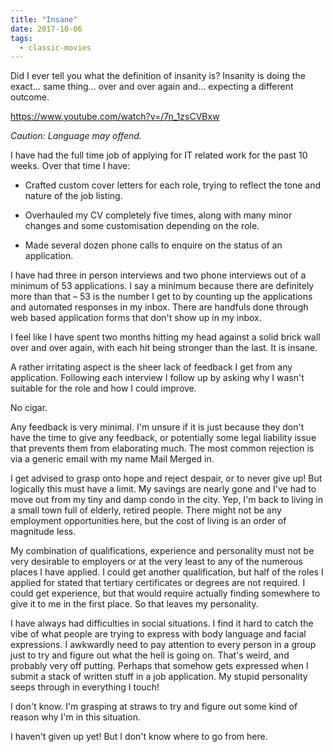 ```yaml
---
title: "Insane"
date: 2017-10-06
tags:
  - classic-movies
---
```


Did I ever tell you what the definition of insanity is? Insanity is doing the exact... same thing... over and over again and… expecting a different outcome.

https://www.youtube.com/watch?v=/7n_1zsCVBxw

_Caution: Language may offend._

I have had the full time job of applying for IT related work for the past 10 weeks. Over that time I have:

* Crafted custom cover letters for each role, trying to reflect the tone and nature of the job listing.

* Overhauled my CV completely five times, along with many minor changes and some customisation depending on the role.

* Made several dozen phone calls to enquire on the status of an application.

I have had three in person interviews and two phone interviews out of a minimum of 53 applications. I say a minimum because there are definitely more than that – 53 is the number I get to by counting up the applications and automated responses in my inbox. There are handfuls done through web based application forms that don't show up in my inbox.

I feel like I have spent two months hitting my head against a solid brick wall over and over again, with each hit being stronger than the last. It is insane.

A rather irritating aspect is the sheer lack of feedback I get from any application. Following each interview I follow up by asking why I wasn't suitable for the role and how I could improve.

No cigar.

Any feedback is very minimal. I'm unsure if it is just because they don't have the time to give any feedback, or potentially some legal liability issue that prevents them from elaborating much. The most common rejection is via a generic email with my name Mail Merged in.

I get advised to grasp onto hope and reject despair, or to never give up! But logically this must have a limit. My savings are nearly gone and I've had to move out from my tiny and damp condo in the city. Yep, I'm back to living in a small town full of elderly, retired people. There might not be any employment opportunities here, but the cost of living is an order of magnitude less.

My combination of qualifications, experience and personality must not be very desirable to employers or at the very least to any of the numerous places I have applied. I could get another qualification, but half of the roles I applied for stated that tertiary certificates or degrees are not required. I could get experience, but that would require actually finding somewhere to give it to me in the first place. So that leaves my personality.

I have always had difficulties in social situations. I find it hard to catch the vibe of what people are trying to express with body language and facial expressions. I awkwardly need to pay attention to every person in a group just to try and figure out what the hell is going on. That's weird, and probably very off putting. Perhaps that somehow gets expressed when I submit a stack of written stuff in a job application. My stupid personality seeps through in everything I touch!

I don't know. I'm grasping at straws to try and figure out some kind of reason why I'm in this situation.

I haven't given up yet! But I don't know where to go from here.
